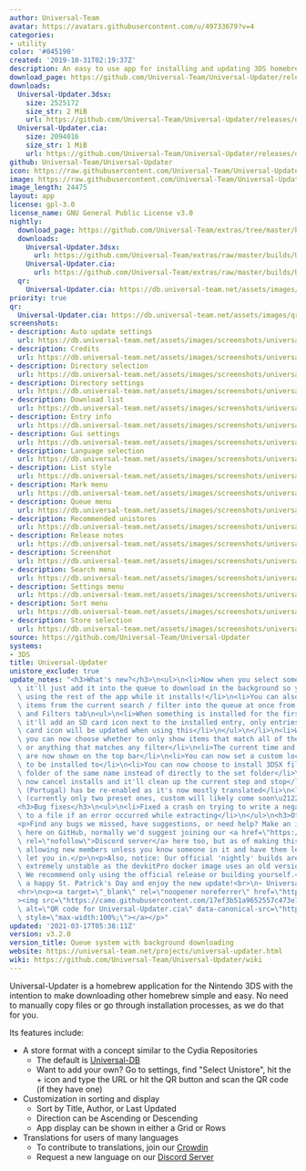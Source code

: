```yaml
---
author: Universal-Team
avatar: https://avatars.githubusercontent.com/u/49733679?v=4
categories:
- utility
color: '#045190'
created: '2019-10-31T02:19:37Z'
description: An easy to use app for installing and updating 3DS homebrew
download_page: https://github.com/Universal-Team/Universal-Updater/releases/tag/v3.2.0
downloads:
  Universal-Updater.3dsx:
    size: 2525172
    size_str: 2 MiB
    url: https://github.com/Universal-Team/Universal-Updater/releases/download/v3.2.0/Universal-Updater.3dsx
  Universal-Updater.cia:
    size: 2094016
    size_str: 1 MiB
    url: https://github.com/Universal-Team/Universal-Updater/releases/download/v3.2.0/Universal-Updater.cia
github: Universal-Team/Universal-Updater
icon: https://raw.githubusercontent.com/Universal-Team/Universal-Updater/master/app/icon.png
image: https://raw.githubusercontent.com/Universal-Team/Universal-Updater/master/app/banner.png
image_length: 24475
layout: app
license: gpl-3.0
license_name: GNU General Public License v3.0
nightly:
  download_page: https://github.com/Universal-Team/extras/tree/master/builds/Universal-Updater
  downloads:
    Universal-Updater.3dsx:
      url: https://github.com/Universal-Team/extras/raw/master/builds/Universal-Updater/Universal-Updater.3dsx
    Universal-Updater.cia:
      url: https://github.com/Universal-Team/extras/raw/master/builds/Universal-Updater/Universal-Updater.cia
  qr:
    Universal-Updater.cia: https://db.universal-team.net/assets/images/qr/nightly/universal-updater.cia.png
priority: true
qr:
  Universal-Updater.cia: https://db.universal-team.net/assets/images/qr/universal-updater.cia.png
screenshots:
- description: Auto update settings
  url: https://db.universal-team.net/assets/images/screenshots/universal-updater/auto-update-settings.png
- description: Credits
  url: https://db.universal-team.net/assets/images/screenshots/universal-updater/credits.png
- description: Directory selection
  url: https://db.universal-team.net/assets/images/screenshots/universal-updater/directory-selection.png
- description: Directory settings
  url: https://db.universal-team.net/assets/images/screenshots/universal-updater/directory-settings.png
- description: Download list
  url: https://db.universal-team.net/assets/images/screenshots/universal-updater/download-list.png
- description: Entry info
  url: https://db.universal-team.net/assets/images/screenshots/universal-updater/entry-info.png
- description: Gui settings
  url: https://db.universal-team.net/assets/images/screenshots/universal-updater/gui-settings.png
- description: Language selection
  url: https://db.universal-team.net/assets/images/screenshots/universal-updater/language-selection.png
- description: List style
  url: https://db.universal-team.net/assets/images/screenshots/universal-updater/list-style.png
- description: Mark menu
  url: https://db.universal-team.net/assets/images/screenshots/universal-updater/mark-menu.png
- description: Queue menu
  url: https://db.universal-team.net/assets/images/screenshots/universal-updater/queue-menu.png
- description: Recommended unistores
  url: https://db.universal-team.net/assets/images/screenshots/universal-updater/recommended-unistores.png
- description: Release notes
  url: https://db.universal-team.net/assets/images/screenshots/universal-updater/release-notes.png
- description: Screenshot
  url: https://db.universal-team.net/assets/images/screenshots/universal-updater/screenshot.png
- description: Search menu
  url: https://db.universal-team.net/assets/images/screenshots/universal-updater/search-menu.png
- description: Settings menu
  url: https://db.universal-team.net/assets/images/screenshots/universal-updater/settings-menu.png
- description: Sort menu
  url: https://db.universal-team.net/assets/images/screenshots/universal-updater/sort-menu.png
- description: Store selection
  url: https://db.universal-team.net/assets/images/screenshots/universal-updater/store-selection.png
source: https://github.com/Universal-Team/Universal-Updater
systems:
- 3DS
title: Universal-Updater
unistore_exclude: true
update_notes: "<h3>What's new?</h3>\n<ul>\n<li>Now when you select something to download\
  \ it'll just add it into the queue to download in the background so you can continue\
  \ using the rest of the app while it installs!</li>\n<li>You can also now add all\
  \ items from the current search / filter into the queue at once from the Search\
  \ and Filters tab\n<ul>\n<li>When something is installed for the first time now\
  \ it'll add an SD card icon next to the installed entry, only entries with the SD\
  \ card icon will be updated when using this</li>\n</ul>\n</li>\n<li>When filtering\
  \ you can now choose whether to only show items that match all of the selected filters\
  \ or anything that matches any filter</li>\n<li>The current time and battery level\
  \ are now shown on the top bar</li>\n<li>You can now set a custom location for FIRMs\
  \ to be installed to</li>\n<li>You can now choose to install 3DSX files inside a\
  \ folder of the same name instead of directly to the set folder</li>\n<li>You can\
  \ now cancel installs and it'll clean up the current step and stop</li>\n<li>Portuguese\
  \ (Portugal) has be re-enabled as it's now mostly translated</li>\n<li>Added themes\
  \ (currently only two preset ones, custom will likely come soon\u2122)</li>\n</ul>\n\
  <h3>Bug fixes</h3>\n<ul>\n<li>Fixed a crash on trying to write a negative amount\
  \ to a file if an error occurred while extracting</li>\n</ul>\n<h3>Other notes</h3>\n\
  <p>Find any bugs we missed, have suggestions, or need help? Make an issue or discussion\
  \ here on GitHub, normally we'd suggest joining our <a href=\"https://universal-team.net/discord\"\
  \ rel=\"nofollow\">Discord server</a> here too, but as of making this we're not\
  \ allowing new members unless you know someone in it and have them let us know to\
  \ let you in.</p>\n<p>Also, notice: Our official 'nightly' builds are currently\
  \ extremely unstable as the devkitPro docker image uses an old version of Citro2D.\
  \ We recommend only using the official release or building yourself.</p>\n<p>Have\
  \ a happy St. Patrick's Day and enjoy the new update!<br>\n~ Universal-Team</p>\n\
  <hr>\n<p><a target=\"_blank\" rel=\"noopener noreferrer\" href=\"https://camo.githubusercontent.com/17ef3b51a9652557c473e773d97f81b1b7fc5b2af88729989f9bb74e4cd88486/68747470733a2f2f64622e756e6976657273616c2d7465616d2e6e65742f6173736574732f696d616765732f71722f756e6976657273616c2d757064617465722e6369612e706e67\"\
  ><img src=\"https://camo.githubusercontent.com/17ef3b51a9652557c473e773d97f81b1b7fc5b2af88729989f9bb74e4cd88486/68747470733a2f2f64622e756e6976657273616c2d7465616d2e6e65742f6173736574732f696d616765732f71722f756e6976657273616c2d757064617465722e6369612e706e67\"\
  \ alt=\"QR code for Universal-Updater.cia\" data-canonical-src=\"https://db.universal-team.net/assets/images/qr/universal-updater.cia.png\"\
  \ style=\"max-width:100%;\"></a></p>"
updated: '2021-03-17T05:38:11Z'
version: v3.2.0
version_title: Queue system with background downloading
website: https://universal-team.net/projects/universal-updater.html
wiki: https://github.com/Universal-Team/Universal-Updater/wiki
---
```

Universal-Updater is a homebrew application for the Nintendo 3DS with the intention to make downloading other homebrew simple and easy. No need to manually copy files or go through installation processes, as we do that for you.

Its features include:
- A store format with a concept similar to the Cydia Repositories
   - The default is [Universal-DB](https://db.universal-team.net)
   - Want to add your own? Go to settings, find "Select Unistore", hit the + icon and type the URL or hit the QR button and scan the QR code (if they have one)
- Customization in sorting and display
   - Sort by Title, Author, or Last Updated
   - Direction can be Ascending or Descending
   - App display can be shown in either a Grid or Rows
- Translations for users of many languages
   - To contribute to translations, join our [Crowdin](https://crwd.in/universal-updater)
   - Request a new language on our [Discord Server](https://universal-team.net/discord)